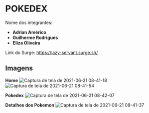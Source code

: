 # POKEDEX

Nome dos integrantes: 
- **Adrian Américo**
- **Guilherme Rodrigues**
- **Eliza Oliveira**

Link do Surge: https://lazy-servant.surge.sh/

## Imagens

**Home**
![Captura de tela de 2021-06-21 08-41-18](https://user-images.githubusercontent.com/73081422/122756426-c6e30600-d26c-11eb-9819-eef38dbca45e.png)
![Captura de tela de 2021-06-21 08-41-54](https://user-images.githubusercontent.com/73081422/122756656-13c6dc80-d26d-11eb-8858-decf2c8bce64.png)

**Pokedex**
![Captura de tela de 2021-06-21 08-42-07](https://user-images.githubusercontent.com/73081422/122756683-1cb7ae00-d26d-11eb-9ec6-72599c3edec0.png)

**Detalhes dos Pokemon**
![Captura de tela de 2021-06-21 08-41-37](https://user-images.githubusercontent.com/73081422/122756622-0873b100-d26d-11eb-81ed-7b45a5c130d4.png)
